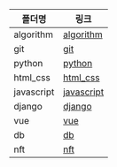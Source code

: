 | 폴더명     | 링크                       |
| ---------- | -------------------------- |
| algorithm  | [algorithm](./algorithm)   |
| git        | [git](./git)               |
| python     | [python](./python)         |
| html_css   | [html_css](./html_css)     |
| javascript | [javascript](./javascript) |
| django     | [django](./django)         |
| vue        | [vue](./vue)               |
| db         | [db](./db)                 |
| nft        | [nft](./nft)               |

